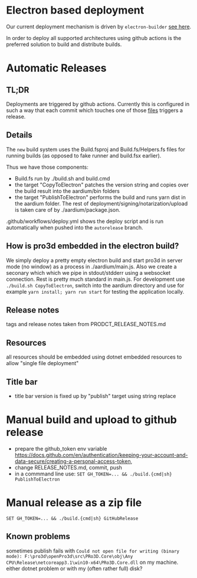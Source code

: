 # Electron based deployment

Our current deployment mechanism is driven by `electron-builder` [see here](https://github.com/pro3d-space/PRo3D/blob/99900d5aa88242e2d340d1c4636994f09e406c79/aardium/package.json#L21).

In order to deploy all supported architectures using github actions is the preferred solution to build and distribute builds.

# Automatic Releases

## TL;DR

Deployments are triggered by github actions. Currently this is configured in such a way that each commit which touches one of those [files](https://github.com/pro3d-space/PRo3D/blob/bee4f8716e9fcfd94b78112f2d2777867b7685c3/.github/workflows/deploy.yml#L4) triggers a release.

## Details

The `new` build system uses the Build.fsproj and Build.fs/Helpers.fs files for running builds (as opposed to fake runner and build.fsx earlier).

Thus we have those components:
 - Build.fs run by ./build.sh and build.cmd
 - the target "CopyToElectron" patches the version string and copies over the build result into the aardium/bin folders
 - the target "PublishToElectron" performs the build and runs yarn dist in the aardium folder. The rest of deployment/signing/notarization/upload is taken care of by ./aardium/package.json.

.github/workflows/deploy.yml shows the deploy script and is run automatically when pushed into the `autorelease` branch.

## How is pro3d embedded in the electron build?

We simply deploy a pretty empty electron build and start pro3d in server mode (no window) as a process in ./aardium/main.js.
Also we create a seconary which which we pipe in stdout/stdderr using a websocket connection.
Rest is pretty much standard in main.js.
For development use `./build.sh CopyToElectron`, switch into the aardium directory and use for example `yarn install; yarn run start` for testing the application locally.

## Release notes

tags and release notes taken from PRODCT_RELEASE_NOTES.md

## Resources

all resources should be embedded using dotnet embedded resources to allow "single file deployment"

## Title bar

- title bar version is fixed up by "publish" target using string replace

# Manual build and upload to github release

- prepare the github_token env variable https://docs.github.com/en/authentication/keeping-your-account-and-data-secure/creating-a-personal-access-token, 
- change RELEASE_NOTES.md, commit, push
- in a commmand line use: ```SET GH_TOKEN=... && ./build.{cmd|sh} PublishToElectron```

# Manual release as a zip file

```SET GH_TOKEN=... && ./build.{cmd|sh} GitHubRelease```

## Known problems

sometimes publish fails with ```Could not open file for writing (binary mode): F:\pro3d\openPro3d\src\PRo3D.Core\obj\Any CPU\Release\netcoreapp3.1\win10-x64\PRo3D.Core.dll``` on my machine. either dotnet problem or with my (often rather full) disk?

